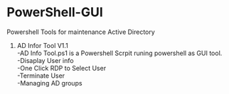 # PowerShell-GUI


Powershell Tools for maintenance Active Directory<br/>
1. AD Infor Tool V1.1<br/>
-AD Info Tool.ps1 is a Powershell Scrpit runing powershell as GUI tool.<br/>
-Disaplay User info<br/>
-One Click RDP to Select User<br/>
-Terminate User<br/>
-Managing AD groups<br/>
